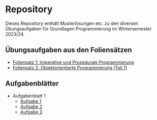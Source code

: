 # Repository
Dieses Repository enthält Musterlösungen etc. zu den diversen Übungsaufgaben für Grundlagen Programmierung im Wintersemester 2023/24.

## Übungsaufgaben aus den Foliensätzen

* [Foliensatz 1: Imperative und Prozedurale Programmierung](Übungsaufgaben/Foliensatz1.md)
* [Foliensatz 2: Objektorientierte Programmierung (Teil 1)](Übungsaufgaben/Foliensatz2.md)

## Aufgabenblätter

* Aufgabenblatt 1
    - [Aufgabe 1](Aufgabenblätter/GLP1_1)
    - [Aufgabe 2](Aufgabenblätter/GLP1_2.md)
    - [Aufgabe 3](Aufgabenblätter/GLP1_3)
